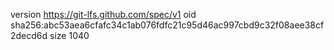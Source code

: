 version https://git-lfs.github.com/spec/v1
oid sha256:abc53aea6cfafc34c1ab076fdfc21c95d46ac997cbd9c32f08aee38cf2decd6d
size 1040
